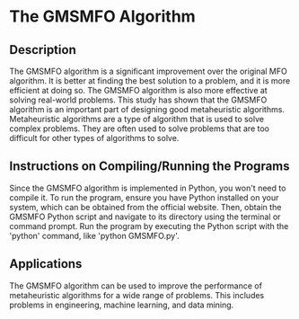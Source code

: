 <!DOCTYPE html>
<html>

<body>
  <h1>The GMSMFO Algorithm</h1>
  
  <h2>Description</h2>
  <p>
    The GMSMFO algorithm is a significant improvement over the original MFO algorithm. It is better at finding the best solution to a problem, and it is more efficient at doing so. The GMSMFO algorithm is also more effective at solving real-world problems. This study has shown that the GMSMFO algorithm is an important part of designing good metaheuristic algorithms. Metaheuristic algorithms are a type of algorithm that is used to solve complex problems. They are often used to solve problems that are too difficult for other types of algorithms to solve.
  </p>
  
  <h2>Instructions on Compiling/Running the Programs</h2>
  <p>
    Since the GMSMFO algorithm is implemented in Python, you won't need to compile it. To run the program, ensure you have Python installed on your system, which can be obtained from the official website. Then, obtain the GMSMFO Python script and navigate to its directory using the terminal or command prompt. Run the program by executing the Python script with the 'python' command, like 'python GMSMFO.py'.
  </p>
  
  <h2>Applications</h2>
  <p>
    The GMSMFO algorithm can be used to improve the performance of metaheuristic algorithms for a wide range of problems. This includes problems in engineering, machine learning, and data mining.
  </p>
  
  <!-- Add more sections as needed -->

</body>
</html>
